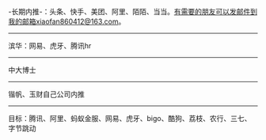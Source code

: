 -长期内推-：头条、快手、美团、阿里、陌陌、当当。有需要的朋友可以发邮件到我的邮箱xiaofan860412@163.com。

---

滨华：网易、虎牙、腾讯hr

---

中大博士

---

锴帆、玉财自己公司内推

---

目标：腾讯、阿里、蚂蚁金服、网易、虎牙、bigo、酷狗、荔枝、农行、三七、字节跳动

